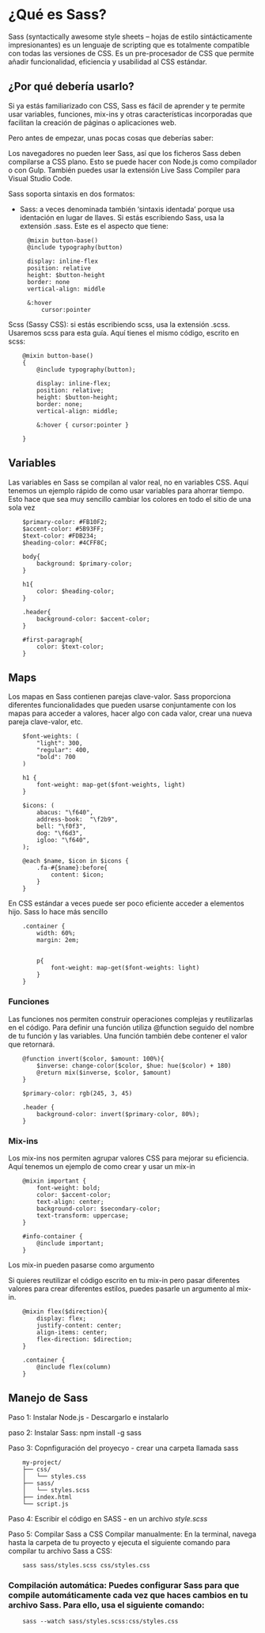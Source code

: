 # ¿Qué es Sass?

Sass (syntactically awesome style sheets – hojas de estilo sintácticamente impresionantes) es un lenguaje de scripting que es totalmente compatible con todas las versiones de CSS. Es un pre-procesador de CSS que permite añadir funcionalidad, eficiencia y usabilidad al CSS estándar.

## ¿Por qué debería usarlo?

Si ya estás familiarizado con CSS, Sass es fácil de aprender y te permite usar variables, funciones, mix-ins y otras características incorporadas que facilitan la creación de páginas o aplicaciones web.

Pero antes de empezar, unas pocas cosas que deberías saber:

Los navegadores no pueden leer Sass, así que los ficheros Sass deben compilarse a CSS plano. Esto se puede hacer con Node.js como compilador o con Gulp. También puedes usar la extensión Live Sass Compiler para Visual Studio Code.

Sass soporta sintaxis en dos formatos:

- Sass: a veces denominada también ‘sintaxis identada’ porque usa identación en lugar de llaves. Si estás escribiendo Sass, usa la extensión .sass. Este es el aspecto que tiene:

        @mixin button-base()
        @include typography(button)

        display: inline-flex
        position: relative
        height: $button-height
        border: none
        vertical-align: middle

        &:hover
            cursor:pointer

Scss (Sassy CSS): si estás escribiendo scss, usa la extensión .scss. Usaremos scss para esta guía. Aquí tienes el mismo código, escrito en scss:

        @mixin button-base()
        {
            @include typography(button);

            display: inline-flex;
            position: relative;
            height: $button-height;
            border: none;
            vertical-align: middle;

            &:hover { cursor:pointer }
               
        }

## Variables

Las variables en Sass se compilan al valor real, no en variables CSS. Aquí tenemos un ejemplo rápido de como usar variables para ahorrar tiempo. Esto hace que sea muy sencillo cambiar los colores en todo el sitio de una sola vez

        $primary-color: #FB10F2;
        $accent-color: #5B93FF;
        $text-color: #FDB234;
        $heading-color: #4CFF8C;

        body{
            background: $primary-color;
        }

        h1{
            color: $heading-color;
        }

        .header{
            background-color: $accent-color;
        }

        #first-paragraph{
            color: $text-color;
        }

## Maps

Los mapas en Sass contienen parejas clave-valor. Sass proporciona diferentes funcionalidades que pueden usarse conjuntamente con los mapas para acceder a valores, hacer algo con cada valor, crear una nueva pareja clave-valor, etc.

        $font-weights: (
            "light": 300,
            "regular": 400,
            "bold": 700
        )

        h1 {
            font-weight: map-get($font-weights, light)
        }

        $icons: (
            abacus: "\f640",
            address-book:  "\f2b9",
            bell: "\f0f3",
            dog: "\f6d3",
            igloo: "\f640",
        );

        @each $name, $icon in $icons {
            .fa-#{$name}:before{
                content: $icon;
            }
        }

En CSS estándar a veces puede ser poco eficiente acceder a elementos hijo. Sass lo hace más sencillo

        .container {
            width: 60%;
            margin: 2em;
       

            p{
                font-weight: map-get($font-weights: light)
            }
        }

### Funciones

Las funciones nos permiten construir operaciones complejas y reutilizarlas en el código. Para definir una función utiliza @function seguido del nombre de tu función y las variables. Una función también debe contener el valor que retornará.

        @function invert($color, $amount: 100%){
            $inverse: change-color($color, $hue: hue($color) + 180)
            @return mix($inverse, $color, $amount)
        }

        $primary-color: rgb(245, 3, 45)

        .header {
            background-color: invert($primary-color, 80%);
        }

### Mix-ins

Los mix-ins nos permiten agrupar valores CSS para mejorar su eficiencia. Aquí tenemos un ejemplo de como crear y usar un mix-in

        @mixin important {
            font-weight: bold;
            color: $accent-color;
            text-align: center;
            background-color: $secondary-color;
            text-transform: uppercase;
        }

        #info-container {
            @include important;
        }

Los mix-in pueden pasarse como argumento

Si quieres reutilizar el código escrito en tu mix-in pero pasar diferentes valores para crear diferentes estilos, puedes pasarle un argumento al mix-in.

        @mixin flex($direction){
            display: flex;
            justify-content: center;
            align-items: center;
            flex-direction: $direction;
        }

        .container {
            @include flex(column)
        }


## Manejo de Sass

Paso 1: Instalar Node.js - Descargarlo e instalarlo

paso 2: Instalar Sass:
             npm install -g sass


Paso 3: Copnfiguración del proyecyo - crear una carpeta llamada sass

        my-project/
        ├── css/
        │   └── styles.css
        ├── sass/
        │   └── styles.scss
        ├── index.html
        └── script.js

Paso 4: Escribir el código en SASS - en un archivo *style.scss*

Paso 5: Compilar Sass a CSS
Compilar manualmente: En la terminal, navega hasta la carpeta de tu proyecto y ejecuta el siguiente comando para compilar tu archivo Sass a CSS:

        sass sass/styles.scss css/styles.css

### Compilación automática: Puedes configurar Sass para que compile automáticamente cada vez que haces cambios en tu archivo Sass. Para ello, usa el siguiente comando:

        sass --watch sass/styles.scss:css/styles.css



